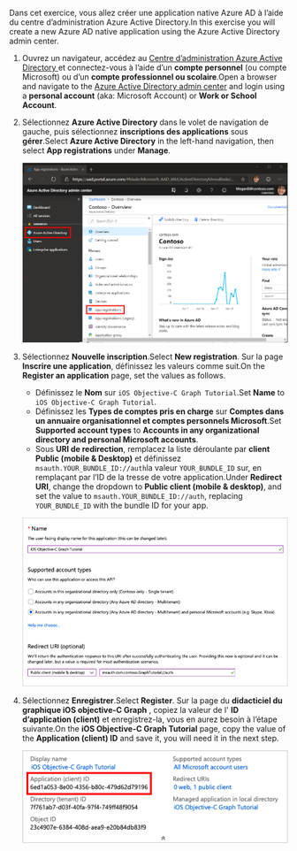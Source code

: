 <!-- markdownlint-disable MD002 MD041 -->

<span data-ttu-id="ab89a-101">Dans cet exercice, vous allez créer une application native Azure AD à l’aide du centre d’administration Azure Active Directory.</span><span class="sxs-lookup"><span data-stu-id="ab89a-101">In this exercise you will create a new Azure AD native application using the Azure Active Directory admin center.</span></span>

1. <span data-ttu-id="ab89a-102">Ouvrez un navigateur, accédez au [Centre d’administration Azure Active Directory ](https://aad.portal.azure.com) et connectez-vous à l’aide d’un **compte personnel** (ou compte Microsoft) ou d’un **compte professionnel ou scolaire**.</span><span class="sxs-lookup"><span data-stu-id="ab89a-102">Open a browser and navigate to the [Azure Active Directory admin center](https://aad.portal.azure.com) and login using a **personal account** (aka: Microsoft Account) or **Work or School Account**.</span></span>

1. <span data-ttu-id="ab89a-103">Sélectionnez **Azure Active Directory** dans le volet de navigation de gauche, puis sélectionnez **inscriptions des applications** sous **gérer**.</span><span class="sxs-lookup"><span data-stu-id="ab89a-103">Select **Azure Active Directory** in the left-hand navigation, then select **App registrations** under **Manage**.</span></span>

    ![<span data-ttu-id="ab89a-104">Capture d’écran des inscriptions d’application</span><span class="sxs-lookup"><span data-stu-id="ab89a-104">A screenshot of the App registrations</span></span> ](./images/aad-portal-app-registrations.png)

1. <span data-ttu-id="ab89a-105">Sélectionnez **Nouvelle inscription**.</span><span class="sxs-lookup"><span data-stu-id="ab89a-105">Select **New registration**.</span></span> <span data-ttu-id="ab89a-106">Sur la page **Inscrire une application**, définissez les valeurs comme suit.</span><span class="sxs-lookup"><span data-stu-id="ab89a-106">On the **Register an application** page, set the values as follows.</span></span>

    - <span data-ttu-id="ab89a-107">Définissez le **Nom** sur `iOS Objective-C Graph Tutorial`.</span><span class="sxs-lookup"><span data-stu-id="ab89a-107">Set **Name** to `iOS Objective-C Graph Tutorial`.</span></span>
    - <span data-ttu-id="ab89a-108">Définissez les **Types de comptes pris en charge** sur **Comptes dans un annuaire organisationnel et comptes personnels Microsoft**.</span><span class="sxs-lookup"><span data-stu-id="ab89a-108">Set **Supported account types** to **Accounts in any organizational directory and personal Microsoft accounts**.</span></span>
    - <span data-ttu-id="ab89a-109">Sous **URI de redirection**, remplacez la liste déroulante par **client Public (mobile & Desktop)** et définissez `msauth.YOUR_BUNDLE_ID://auth`la valeur `YOUR_BUNDLE_ID` sur, en remplaçant par l’ID de la tresse de votre application.</span><span class="sxs-lookup"><span data-stu-id="ab89a-109">Under **Redirect URI**, change the dropdown to **Public client (mobile & desktop)**, and set the value to `msauth.YOUR_BUNDLE_ID://auth`, replacing `YOUR_BUNDLE_ID` with the bundle ID for your app.</span></span>

    ![Capture d’écran de la page inscrire une application](./images/aad-register-an-app.png)

1. <span data-ttu-id="ab89a-111">Sélectionnez **Enregistrer**.</span><span class="sxs-lookup"><span data-stu-id="ab89a-111">Select **Register**.</span></span> <span data-ttu-id="ab89a-112">Sur la page du **didacticiel du graphique iOS objective-C Graph** , copiez la valeur de l' **ID d’application (client)** et enregistrez-la, vous en aurez besoin à l’étape suivante.</span><span class="sxs-lookup"><span data-stu-id="ab89a-112">On the **iOS Objective-C Graph Tutorial** page, copy the value of the **Application (client) ID** and save it, you will need it in the next step.</span></span>

    ![Capture d’écran de l’ID d’application de la nouvelle inscription de l’application](./images/aad-application-id.png)
